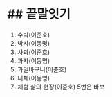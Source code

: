 # ## 끝말잇기



1. 수박(이준호)
2. 박사(이동명)
3. 사과(이준호)
3. 과자(이동명)
3. 과일바구니(이준호)
3. 니체(이동명)
3. 체험 삶의 현장(이준호) 5번은 바보